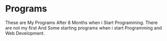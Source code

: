 # Programs
These are My Programs After 8 Months when i Start Programming.
There are not my first And Some starting programs when i start Programming and Web Development.

